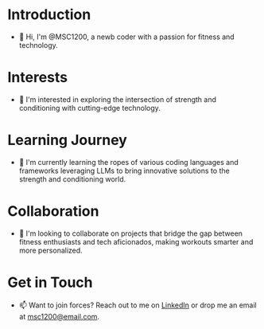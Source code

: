 # Introduction

- 👋 Hi, I'm @MSC1200, a newb coder with a passion for fitness and technology.

# Interests

- 👀 I'm interested in exploring the intersection of strength and conditioning with cutting-edge technology.

# Learning Journey

- 🌱 I'm currently learning the ropes of various coding languages and frameworks leveraging LLMs to bring innovative solutions to the strength and conditioning world.

# Collaboration

- 💞️ I'm looking to collaborate on projects that bridge the gap between fitness enthusiasts and tech aficionados, making workouts smarter and more personalized.

# Get in Touch

- 📫 Want to join forces? Reach out to me on [LinkedIn](https://www.linkedin.com/in/msc1200/) or drop me an email at msc1200@email.com.


<!---
MSC1200/MSC1200 is a ✨ special ✨ repository because its `README.md` (this file) appears on your GitHub profile.
You can click the Preview link to take a look at your changes.
--->
